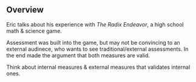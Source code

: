 ## Overview

Eric talks about his experience with _The Radix Endeavor_, a high school math & science game.

Assessment was built into the game, but may not be convincing to an external audinece, who wants to see traditional/external assessments.  In the end made the argument that both measures are valid.

Think about internal measures & external measures that validates internal ones.

